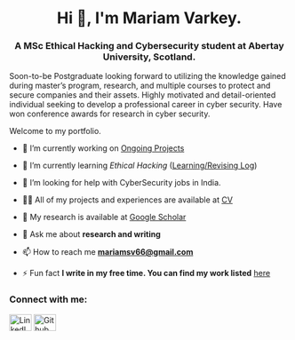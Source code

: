 <h1 align="center">Hi 👋, I'm Mariam Varkey. </h1>
<h3 align="center">A MSc Ethical Hacking and Cybersecurity student at Abertay University, Scotland.</h3>

Soon-to-be Postgraduate looking forward to utilizing the knowledge gained during master’s program, research, and multiple courses to protect and secure companies and their assets. Highly motivated and detail-oriented individual seeking to develop a professional career in cyber security. Have won conference awards for research in cyber security.

Welcome to my portfolio.

- 🔭 I’m currently working on [Ongoing Projects](https://fresherfries.github.io/ongoing)

- 🌱 I’m currently learning *Ethical Hacking* ([Learning/Revising Log](https://fresherfries.github.io/ongoing#learningrevising-log))

- 🤝 I’m looking for help with CyberSecurity jobs in India. 

- 👨‍💻 All of my projects and experiences are available at [CV](https://fresherfries.github.io/CV)

- 📝 My research is available at [Google Scholar](https://scholar.google.com/citations?user=-2kW0fUAAAAJ&hl=en)

- 💬 Ask me about **research and writing**

- 📫 How to reach me **mariamsv66@gmail.com**

- ⚡ Fun fact **I write in my free time. You can find my work listed** [here](https://fresherfries.github.io/CV-writing)

<h3 align="left">Connect with me:</h3>
<p align="left">
<a href="https://www.linkedin.com/in/mariam-varkey/" target="blank"><img align="center" src="https://raw.githubusercontent.com/rahuldkjain/github-profile-readme-generator/master/src/images/icons/Social/linked-in-alt.svg" alt="LinkedIn_Link" height="30" width="40" /></a>
<a href="https://github.com/fresherfries" target="blank"><img align="center" src="https://raw.githubusercontent.com/rahuldkjain/github-profile-readme-generator/master/src/images/icons/Social/github.svg" alt="Github_Link" height="30" width="40" /></a>
</p>